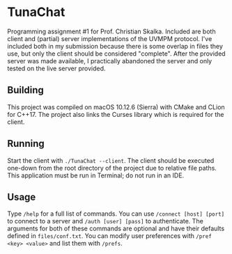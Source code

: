 TunaChat
========

Programming assignment #1 for Prof. Christian Skalka.  Included are both client and (partial) server implementations of
the UVMPM protocol. I've included both in my submission because there is some overlap in files they use, but only the 
client should be considered "complete". After the provided server was made available, I practically abandoned the 
server and only tested on the live server provided.

Building
--------

This project was compiled on macOS 10.12.6 (Sierra) with CMake and CLion for C++17. The project also links the Curses
library which is required for the client.

Running
-------

Start the client with `./TunaChat --client`. The client should be executed one-down from the root directory of the 
project due to relative file paths. This application must be run in Terminal; do not run in an IDE.

Usage
-----

Type `/help` for a full list of commands. You can use `/connect [host] [port]` to connect to a server and 
`/auth [user] [pass]` to authenticate. The arguments for both of these commands are optional and have their defaults
defined in `files/conf.txt`. You can modify user preferences with `/pref <key> <value>` and list them with `/prefs`.
